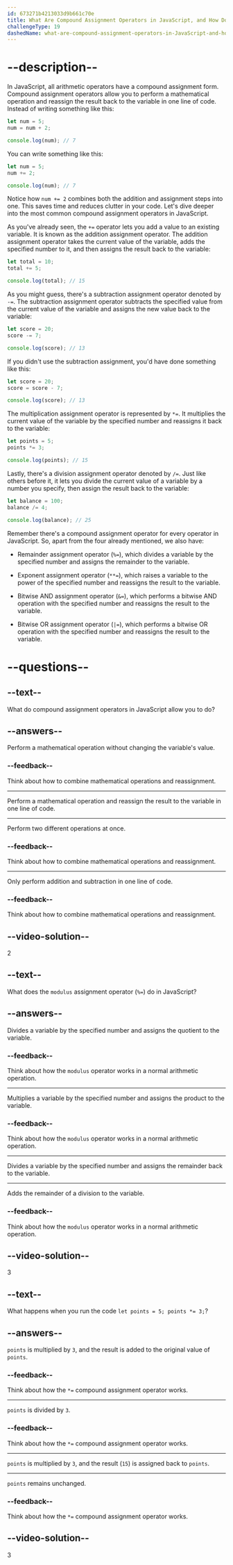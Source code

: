 ```yaml
---
id: 673271b4213033d9b661c70e
title: What Are Compound Assignment Operators in JavaScript, and How Do They Work?
challengeType: 19
dashedName: what-are-compound-assignment-operators-in-JavaScript-and-how-do-they-work
---
```


# --description--

In JavaScript, all arithmetic operators have a compound assignment form. Compound assignment operators allow you to perform a mathematical operation and reassign the result back to the variable in one line of code. Instead of writing something like this:

```js
let num = 5;
num = num + 2;

console.log(num); // 7
```

You can write something like this:

```js
let num = 5;
num += 2;

console.log(num); // 7
```

Notice how `num += 2` combines both the addition and assignment steps into one. This saves time and reduces clutter in your code. Let's dive deeper into the most common compound assignment operators in JavaScript.

As you've already seen, the `+=` operator lets you add a value to an existing variable. It is known as the addition assignment operator. The addition assignment operator takes the current value of the variable, adds the specified number to it, and then assigns the result back to the variable:

```js
let total = 10;
total += 5;

console.log(total); // 15
```

As you might guess, there's a subtraction assignment operator denoted by `-=`. The subtraction assignment operator subtracts the specified value from the current value of the variable and assigns the new value back to the variable:

```js
let score = 20;
score -= 7;

console.log(score); // 13
```

If you didn't use the subtraction assignment, you'd have done something like this:

```js
let score = 20;
score = score - 7;

console.log(score); // 13
```

The multiplication assignment operator is represented by `*=`. It multiplies the current value of the variable by the specified number and reassigns it back to the variable:

```js
let points = 5;
points *= 3;

console.log(points); // 15
```

Lastly, there's a division assignment operator denoted by `/=`. Just like others before it, it lets you divide the current value of a variable by a number you specify, then assign the result back to the variable:

```js
let balance = 100;
balance /= 4;

console.log(balance); // 25
```

Remember there's a compound assignment operator for every operator in JavaScript. So, apart from the four already mentioned, we also have:

- Remainder assignment operator (`%=`), which divides a variable by the specified number and assigns the remainder to the variable.

- Exponent assignment operator (`**=`), which raises a variable to the power of the specified number and reassigns the result to the variable.

- Bitwise AND assignment operator (`&=`), which performs a bitwise AND operation with the specified number and reassigns the result to the variable.

- Bitwise OR assignment operator (`|=`), which performs a bitwise OR operation with the specified number and reassigns the result to the variable.

# --questions--

## --text--

What do compound assignment operators in JavaScript allow you to do?

## --answers--

Perform a mathematical operation without changing the variable's value.

### --feedback--

Think about how to combine mathematical operations and reassignment.

---

Perform a mathematical operation and reassign the result to the variable in one line of code.

---

Perform two different operations at once.

### --feedback--

Think about how to combine mathematical operations and reassignment.

---

Only perform addition and subtraction in one line of code.

### --feedback--

Think about how to combine mathematical operations and reassignment.

## --video-solution--

2

## --text--

What does the `modulus` assignment operator (`%=`) do in JavaScript?

## --answers--

Divides a variable by the specified number and assigns the quotient to the variable.

### --feedback--

Think about how the `modulus` operator works in a normal arithmetic operation.

---

Multiplies a variable by the specified number and assigns the product to the variable.

### --feedback--

Think about how the `modulus` operator works in a normal arithmetic operation.

---

Divides a variable by the specified number and assigns the remainder back to the variable.

---

Adds the remainder of a division to the variable.

### --feedback--

Think about how the `modulus` operator works in a normal arithmetic operation.

## --video-solution--

3

## --text--

What happens when you run the code `let points = 5; points *= 3;`?

## --answers--

`points` is multiplied by `3`, and the result is added to the original value of `points`.

### --feedback--

Think about how the `*=` compound assignment operator works.

---

`points` is divided by `3`.

### --feedback--

Think about how the `*=` compound assignment operator works.

---

`points` is multiplied by `3`, and the result (`15`) is assigned back to `points`.

---

`points` remains unchanged.

### --feedback--

Think about how the `*=` compound assignment operator works.

## --video-solution--

3
